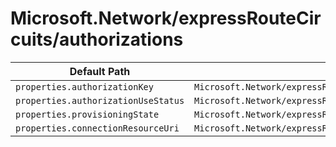 # Microsoft.Network/expressRouteCircuits/authorizations

| Default Path | Alias |
|---|---|
| `properties.authorizationKey` | `Microsoft.Network/expressRouteCircuits/authorizations/authorizationKey` |
| `properties.authorizationUseStatus` | `Microsoft.Network/expressRouteCircuits/authorizations/authorizationUseStatus` |
| `properties.provisioningState` | `Microsoft.Network/expressRouteCircuits/authorizations/provisioningState` |
| `properties.connectionResourceUri` | `Microsoft.Network/expressRouteCircuits/authorizations/connectionResourceUri` |

